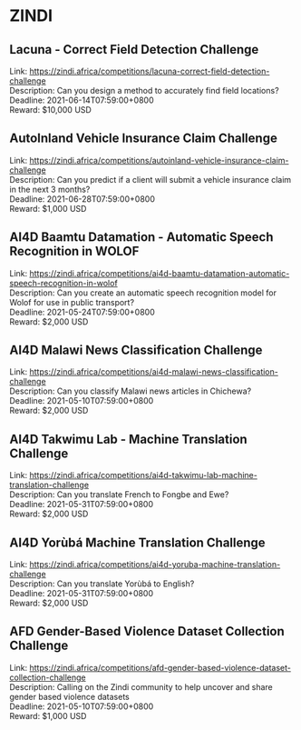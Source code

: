# ZINDI



## Lacuna - Correct Field Detection Challenge

Link: https://zindi.africa/competitions/lacuna-correct-field-detection-challenge  
Description: Can you design a method to accurately find field locations?  
Deadline: 2021-06-14T07:59:00+0800  
Reward: $10,000 USD  


## AutoInland Vehicle Insurance Claim Challenge

Link: https://zindi.africa/competitions/autoinland-vehicle-insurance-claim-challenge  
Description: Can you predict if a client will submit a vehicle insurance claim in the next 3 months?  
Deadline: 2021-06-28T07:59:00+0800  
Reward: $1,000 USD  


## AI4D Baamtu Datamation - Automatic Speech Recognition in WOLOF

Link: https://zindi.africa/competitions/ai4d-baamtu-datamation-automatic-speech-recognition-in-wolof  
Description: Can you create an automatic speech recognition model for Wolof for use in public transport?  
Deadline: 2021-05-24T07:59:00+0800  
Reward: $2,000 USD  


## AI4D Malawi News Classification Challenge

Link: https://zindi.africa/competitions/ai4d-malawi-news-classification-challenge  
Description: Can you classify Malawi news articles in Chichewa?  
Deadline: 2021-05-10T07:59:00+0800  
Reward: $2,000 USD  


## AI4D Takwimu Lab - Machine Translation Challenge

Link: https://zindi.africa/competitions/ai4d-takwimu-lab-machine-translation-challenge  
Description: Can you translate French to Fongbe and Ewe?  
Deadline: 2021-05-31T07:59:00+0800  
Reward: $2,000 USD  


## AI4D Yorùbá Machine Translation Challenge

Link: https://zindi.africa/competitions/ai4d-yoruba-machine-translation-challenge  
Description: Can you translate Yorùbá to English?  
Deadline: 2021-05-31T07:59:00+0800  
Reward: $2,000 USD  


## AFD Gender-Based Violence Dataset Collection Challenge	

Link: https://zindi.africa/competitions/afd-gender-based-violence-dataset-collection-challenge  
Description: Calling on the Zindi community to help uncover and share gender based violence datasets  
Deadline: 2021-05-10T07:59:00+0800  
Reward: $1,000 USD  

